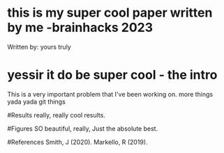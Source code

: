 # this is my super cool paper written by me  -brainhacks 2023
Written by: yours truly

# yessir it do be super cool - the intro
This is a very important problem that I've been working on.
more things yada yada git things

#Results
really, really cool results. 

#Figures
SO beautiful, really, Just the absolute best.

#References
Smith, J (2020). 
Markello, R (2019).





